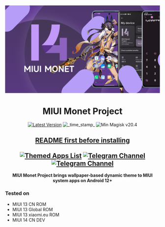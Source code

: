 ![MIUI Monet Project](https://github.com/MIUI-Monet-Project/.github/blob/main/profile/Monet%20Updates%20(1).png?raw=true)
<h1 align="center">MIUI Monet Project</h1>

<div align="center">
  <!-- Version -->
  <a href="https://github.com/MIUI-Monet-Project/Module/releases"><img src="https://img.shields.io/github/v/release/miui-monet-project/module?color=green&include_prereleases&logo=magisk&logoColor=white&style=for-the-badge"
                                                                       alt="Latest Version" /></a>
  <!-- Last Updated -->
  <img src="https://img.shields.io/github/release-date/miui-monet-project/module?style=for-the-badge" alt="_time_stamp_" />
  <!-- Min Magisk -->
  <img src="https://img.shields.io/badge/Min Magisk-20.4-red.svg?longCache=true&style=for-the-badge"
      alt="Min Magisk v20.4" />
</div>

<h2 align="center">
  <a href="https://telegra.ph/README-08-31">README first before installing</a>
  <br /><br />
   <a href="https://telegra.ph/Whats-Currently-Themed-11-06"><img src="https://img.shields.io/badge/Themed App-List-blue?longCache=true&style=for-the-badge"
      alt="Themed Apps List" /></a>
   <a href="https://t.me/MIUIMonetUpdate"><img src="https://img.shields.io/badge/telegram-channel-blue?longCache=true&style=for-the-badge&logo=telegram&logoColor=white"
      alt="Telegram Channel" /></a>
   <a href="https://t.me/MIUIMonet"><img src="https://img.shields.io/badge/telegram-discuss-blue?longCache=true&style=for-the-badge&logo=telegram&logoColor=white"
      alt="Telegram Channel" /></a>

</h2>


<div align="center">
  <strong>MIUI Monet Project brings wallpaper-based dynamic theme to MIUI system apps on Android 12+</strong>
</div>


### Tested on
- MIUI 13 CN ROM
- MIUI 13 Global ROM
- MIUI 13 xiaomi.eu ROM
- MIUI 14 CN DEV
